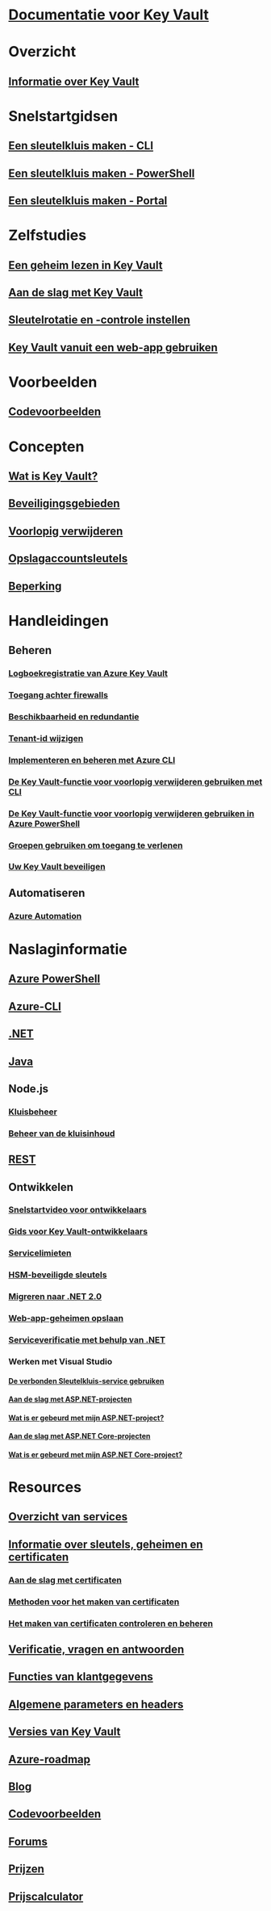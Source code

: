 # [Documentatie voor Key Vault](index.yml)

# Overzicht
## [Informatie over Key Vault](key-vault-overview.md)

# Snelstartgidsen
## [Een sleutelkluis maken - CLI](quick-create-cli.md)
## [Een sleutelkluis maken - PowerShell](quick-create-powershell.md)
## [Een sleutelkluis maken - Portal](quick-create-portal.md)

# Zelfstudies
## [Een geheim lezen in Key Vault](tutorial-web-application-keyvault.md)
## [Aan de slag met Key Vault](key-vault-get-started.md)
## [Sleutelrotatie en -controle instellen](key-vault-key-rotation-log-monitoring.md)
## [Key Vault vanuit een web-app gebruiken](key-vault-use-from-web-application.md)
# Voorbeelden
## [Codevoorbeelden](https://azure.microsoft.com/resources/samples/?service=key-vault)
# Concepten
## [Wat is Key Vault?](key-vault-whatis.md)
## [Beveiligingsgebieden](key-vault-ovw-security-worlds.md)
## [Voorlopig verwijderen](key-vault-ovw-soft-delete.md)
## [Opslagaccountsleutels](key-vault-ovw-storage-keys.md)
## [Beperking](key-vault-ovw-throttling.md)


# Handleidingen
## Beheren
### [Logboekregistratie van Azure Key Vault](key-vault-logging.md)
### [Toegang achter firewalls](key-vault-access-behind-firewall.md)
### [Beschikbaarheid en redundantie](key-vault-disaster-recovery-guidance.md)
### [Tenant-id wijzigen](key-vault-subscription-move-fix.md)
### [Implementeren en beheren met Azure CLI](key-vault-manage-with-cli2.md)
### [De Key Vault-functie voor voorlopig verwijderen gebruiken met CLI](key-vault-soft-delete-cli.md)
### [De Key Vault-functie voor voorlopig verwijderen gebruiken in Azure PowerShell](key-vault-soft-delete-powershell.md)
### [Groepen gebruiken om toegang te verlenen](key-vault-group-permissions-for-apps.md)
### [Uw Key Vault beveiligen](key-vault-secure-your-key-vault.md)

## Automatiseren
### [Azure Automation](automation-manage-key-vault.md)

# Naslaginformatie
## [Azure PowerShell](/powershell/module/azurerm.keyvault)
## [Azure-CLI](/cli/azure/keyvault)
## [.NET](https://docs.microsoft.com/en-us/dotnet/api/overview/azure/keyvault/client?view=azure-dotnet)
## [Java](/java/api/overview/azure/keyvault/client)
## Node.js
### [Kluisbeheer](https://docs.microsoft.com/en-us/javascript/api/overview/azure/keyvault/client?view=azure-node-latest)
### [Beheer van de kluisinhoud](https://docs.microsoft.com/en-us/javascript/api/azure-arm-keyvault/index?view=azure-node-latest)
## [REST](/rest/api/keyvault)
## Ontwikkelen
### [Snelstartvideo voor ontwikkelaars](http://channel9.msdn.com/Blogs/Windows-Azure/Azure-Key-Vault-Developer-Quick-Start)
### [Gids voor Key Vault-ontwikkelaars](key-vault-developers-guide.md)
### [Servicelimieten](key-vault-service-limits.md)
### [HSM-beveiligde sleutels](key-vault-hsm-protected-keys.md)
### [Migreren naar .NET 2.0](key-vault-dotnet2api-release-notes.md)
### [Web-app-geheimen opslaan](vs-secure-secret-appsettings.md)
### [Serviceverificatie met behulp van .NET](service-to-service-authentication.md)
### Werken met Visual Studio
#### [De verbonden Sleutelkluis-service gebruiken](vs-key-vault-add-connected-service.md)
#### [Aan de slag met ASP.NET-projecten](vs-key-vault-aspnet-get-started.md)
#### [Wat is er gebeurd met mijn ASP.NET-project?](vs-key-vault-aspnet-what-happened.md)
#### [Aan de slag met ASP.NET Core-projecten](vs-key-vault-aspnet-core-get-started.md)
#### [Wat is er gebeurd met mijn ASP.NET Core-project?](vs-key-vault-aspnet-core-what-happened.md)

# Resources
## [Overzicht van services](https://azure.microsoft.com/services/key-vault/)
## [Informatie over sleutels, geheimen en certificaten](about-keys-secrets-and-certificates.md)
### [Aan de slag met certificaten](certificate-scenarios.md)
### [Methoden voor het maken van certificaten](create-certificate.md)
### [Het maken van certificaten controleren en beheren](create-certificate-scenarios.md)
## [Verificatie, vragen en antwoorden](authentication-requests-and-responses.md)
## [Functies van klantgegevens](key-vault-customer-data.md)
## [Algemene parameters en headers](common-parameters-and-headers.md)
## [Versies van Key Vault](key-vault-versions.md)
## [Azure-roadmap](https://azure.microsoft.com/roadmap/?category=security-identity)
## [Blog](http://blogs.technet.com/b/kv/)
## [Codevoorbeelden](https://github.com/Azure-Samples?utf8=%E2%9C%93&q=key+vault&type=&language=)
## [Forums](https://social.msdn.microsoft.com/forums/azure/home?forum=AzureKeyVault)
## [Prijzen](https://azure.microsoft.com/pricing/details/key-vault/)
## [Prijscalculator](https://azure.microsoft.com/pricing/calculator/)
